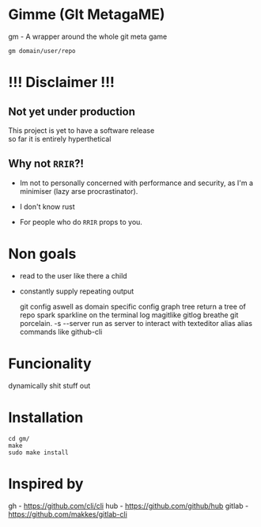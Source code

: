 # Gimme (GIt MetagaME)
gm - A wrapper around the whole git meta game

`gm domain/user/repo`

# !!! Disclaimer !!!
## Not yet under production
This project is yet to have a software release\
so far it is entirely hyperthetical

## Why not `RRIR`?!
- Im not to personally concerned with performance and security,
as I'm a minimiser (lazy arse procrastinator).
- I don't know rust

- For people who do `RRIR` props to you.

# Non goals
- read to the user like there a child
- constantly supply repeating output

    git config aswell as domain specific config
graph
    tree
        return a tree of repo
    spark
        sparkline on the terminal
    log
        magitlike gitlog
breathe
    git porcelain.
    -s --server
        run as server to interact with texteditor
alias
    alias commands like github-cli


# Funcionality
dynamically shit stuff out

# Installation
```console
cd gm/
make
sudo make install
```
# Inspired by
gh -  https://github.com/cli/cli
hub - https://github.com/github/hub
gitlab - https://github.com/makkes/gitlab-cli
